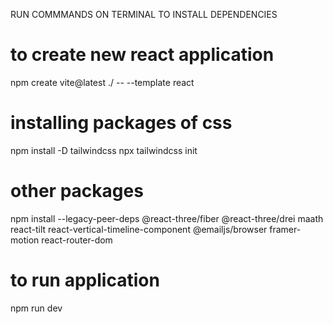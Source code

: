 RUN COMMMANDS ON TERMINAL TO INSTALL DEPENDENCIES
# to create new react application
npm create vite@latest ./ -- --template react
# installing packages of css
npm install -D tailwindcss
npx tailwindcss init
# other packages
npm install --legacy-peer-deps @react-three/fiber @react-three/drei maath react-tilt react-vertical-timeline-component @emailjs/browser framer-motion react-router-dom
# to run application
npm run dev
